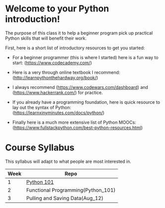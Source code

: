 # Welcome to your Python introduction!

The purpose of this class it to help a beginner program pick up practical Python skills that will benefit their work.

First, here is a short list of introductory resources to get you started:

* For a beginner programmer (this is where I started) here is a fun way to start: (https://www.codecademy.com/)

* Here is a very through online textbook I recommend: (http://learnpythonthehardway.org/book/)

* I always recommend (https://www.codewars.com/dashboard) and (https://www.hackerrank.com/) for practice.  

* If you already have a programming foundation, here is quick resource to lay out the syntax of Python: (https://learnxinyminutes.com/docs/python/)

* Finally here is a much more extensive list of Python MOOCs: (https://www.fullstackpython.com/best-python-resources.html)

# Course Syllabus

This syllabus will adapt to what people are most interested in.

| Week | Repo |
|---|---|
| 1 | [Python 101](Python_101) |
| 2 | Functional Programming(Python_101) |
| 3 | Pulling and Saving Data(Aug_12) |
